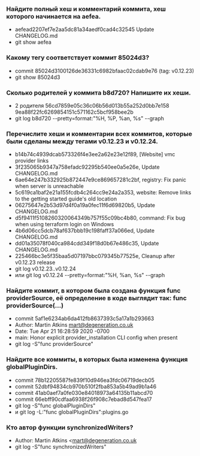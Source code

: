 ### Найдите полный хеш и комментарий коммита, хеш которого начинается на aefea.
* aefead2207ef7e2aa5dc81a34aedf0cad4c32545   Update CHANGELOG.md
* git show aefea

### Какому тегу соответствует коммит 85024d3?
* commit 85024d3100126de36331c6982bfaac02cdab9e76 (tag: v0.12.23)
* git show 85024d3

### Сколько родителей у коммита b8d720? Напишите их хеши.
* 2 родителя 56cd7859e05c36c06b56d013b55a252d0bb7e158 9ea88f22fc6269854151c571162c5bcf958bee2b
* git log b8d720 --pretty=format:"%H, %P, %an, %s" --graph

### Перечислите хеши и комментарии всех коммитов, которые были сделаны между тегами v0.12.23 и v0.12.24.
* b14b74c4939dcab573326f4e3ee2a62e23e12f89, [Website] vmc provider links
* 3f235065b9347a758efadc92295b540ee0a5e26e, Update CHANGELOG.md
* 6ae64e247b332925b872447e9ce869657281c2bf, registry: Fix panic when server is unreachable
* 5c619ca1baf2e21a155fcdb4c264cc9e24a2a353, website: Remove links to the getting started guide's old location
* 06275647e2b53d97d4f0a19a0fec11f6d69820b5, Update CHANGELOG.md
* d5f9411f5108260320064349b757f55c09bc4b80, command: Fix bug when using terraform login on Windows
* 4b6d06cc5dcb78af637bbb19c198faff37a066ed, Update CHANGELOG.md
* dd01a35078f040ca984cdd349f18d0b67e486c35, Update CHANGELOG.md
* 225466bc3e5f35baa5d07197bbc079345b77525e, Cleanup after v0.12.23 release
* git log v0.12.23..v0.12.24
* или git log v0.12.24 --pretty=format:"%H, %an, %s" --graph


### Найдите коммит, в котором была создана функция func providerSource, её определение в коде выглядит так: func providerSource(...)
* commit 5af1e6234ab6da412fb8637393c5a17a1b293663
* Author: Martin Atkins <mart@degeneration.co.uk>
* Date:   Tue Apr 21 16:28:59 2020 -0700
* main: Honor explicit provider_installation CLI config when present
* git log -S"func providerSource"

### Найдите все коммиты, в которых была изменена функция globalPluginDirs.
* commit 78b12205587fe839f10d946ea3fdc06719decb05
* commit 52dbf94834cb970b510f2fba853a5b49ad9b1a46
* commit 41ab0aef7a0fe030e84018973a64135b11abcd70
* commit 66ebff90cdfaa6938f26f908c7ebad8d547fea17
* git log -S"func globalPluginDirs"
* и git log -L:"func globalPluginDirs":plugins.go

### Кто автор функции synchronizedWriters?
* Author: Martin Atkins <mart@degeneration.co.uk
* git log -S"func synchronizedWriters"

